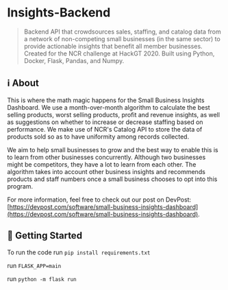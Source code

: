 # Insights-Backend

> Backend API that crowdsources sales, staffing, and catalog data from a network of non-competing small businesses (in the same sector) to provide actionable insights that benefit all member businesses. Created for the NCR challenge at HackGT 2020. Built using Python, Docker, Flask, Pandas, and Numpy.

## ℹ About

This is where the math magic happens for the Small Business Insights Dashboard. We use a month-over-month algorithm to calculate the best selling products, worst selling products, profit and revenue insights, as well as suggestions on whether to increase or decrease staffing based on performance. We make use of NCR's Catalog API to store the data of products sold so as to have uniformity among records collected.

We aim to help small businesses to grow and the best way to enable this is to learn from other businesses concurrently. Although two businesses might be competitors, they have a lot to learn from each other. The algorithm takes into account other business insights and recommends products and staff numbers once a small business chooses to opt into this program.

For more information, feel free to check out our post on DevPost: [https://devpost.com/software/small-business-insights-dashboard](https://devpost.com/software/small-business-insights-dashboard).

## 🚀 Getting Started

To run the code
run `pip install requirements.txt`  

run `FLASK_APP=main`  

run `python -m flask run`